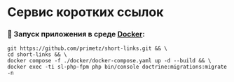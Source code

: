 # Сервис коротких ссылок
### :whale: Запуск приложения в среде [Docker](https://docs.docker.com/engine/install/):
```shell
git https://github.com/primetz/short-links.git && \
cd short-links && \
docker compose -f ./docker/docker-compose.yaml up -d --build && \
docker exec -ti sl-php-fpm php bin/console doctrine:migrations:migrate -n
```
